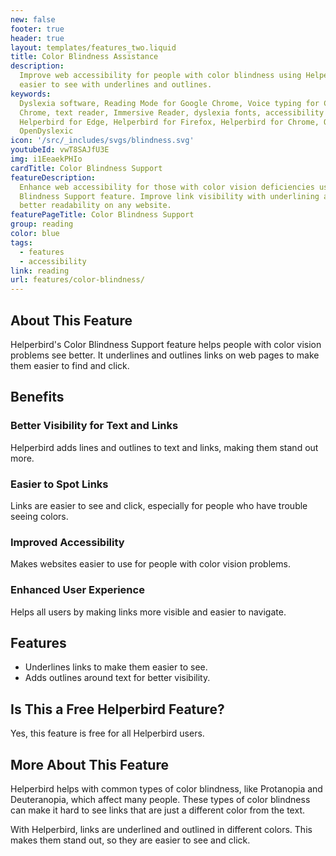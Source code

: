 ```yaml
---
new: false
footer: true
header: true
layout: templates/features_two.liquid
title: Color Blindness Assistance
description:
  Improve web accessibility for people with color blindness using Helperbird. Make links and text
  easier to see with underlines and outlines.
keywords:
  Dyslexia software, Reading Mode for Google Chrome, Voice typing for Chrome, Text to speech for
  Chrome, text reader, Immersive Reader, dyslexia fonts, accessibility software, dyslexia software,
  Helperbird for Edge, Helperbird for Firefox, Helperbird for Chrome, Opendyslexic for Chrome,
  OpenDyslexic
icon: '/src/_includes/svgs/blindness.svg'
youtubeId: vwT8SAJfU3E
img: i1EeaekPHIo
cardTitle: Color Blindness Support
featureDescription:
  Enhance web accessibility for those with color vision deficiencies using Helperbird's Color
  Blindness Support feature. Improve link visibility with underlining and stroking, and benefit from
  better readability on any website.
featurePageTitle: Color Blindness Support
group: reading
color: blue
tags:
  - features
  - accessibility
link: reading
url: features/color-blindness/
---
```


## About This Feature

Helperbird's Color Blindness Support feature helps people with color vision problems see better. It
underlines and outlines links on web pages to make them easier to find and click.

## Benefits

### Better Visibility for Text and Links

Helperbird adds lines and outlines to text and links, making them stand out more.

### Easier to Spot Links

Links are easier to see and click, especially for people who have trouble seeing colors.

### Improved Accessibility

Makes websites easier to use for people with color vision problems.

### Enhanced User Experience

Helps all users by making links more visible and easier to navigate.

## Features

- Underlines links to make them easier to see.
- Adds outlines around text for better visibility.

## Is This a Free Helperbird Feature?

Yes, this feature is free for all Helperbird users.

## More About This Feature

Helperbird helps with common types of color blindness, like Protanopia and Deuteranopia, which
affect many people. These types of color blindness can make it hard to see links that are just a
different color from the text.

With Helperbird, links are underlined and outlined in different colors. This makes them stand out,
so they are easier to see and click.
